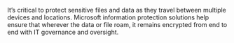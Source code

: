 It’s critical to protect sensitive files and data as they travel between multiple devices and locations. Microsoft information protection solutions help ensure that wherever the data or file roam, it remains encrypted from end to end with IT governance and oversight.
